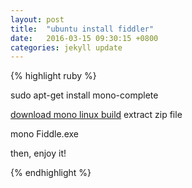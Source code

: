 ```yaml
---
layout: post
title:  "ubuntu install fiddler"
date:   2016-03-15 09:30:15 +0800
categories: jekyll update
---
```


{% highlight ruby %}

sudo apt-get install mono-complete

[download mono linux build](http://ericlawrence.com/dl/MonoFiddler-v4484.zip)
extract zip file

mono Fiddle.exe

then, enjoy it!

{% endhighlight %}

